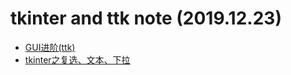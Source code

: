 # tkinter and ttk note (2019.12.23)

* [GUI进阶(ttk)](https://blog.csdn.net/i_chaoren/article/details/56296713)
* [tkinter之复选、文本、下拉](https://blog.csdn.net/lee2601/article/details/80280142)